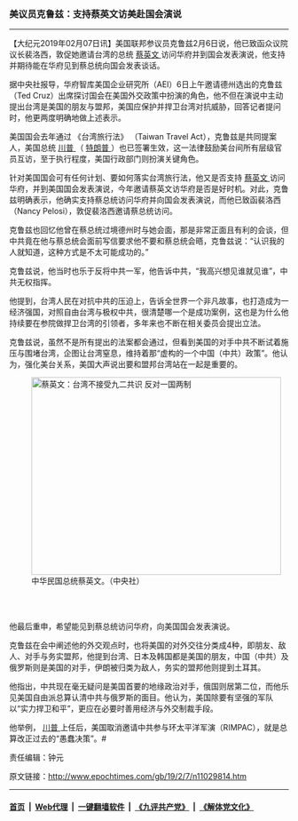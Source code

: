 ### 美议员克鲁兹：支持蔡英文访美赴国会演说
------------------------

<p>
 【大纪元2019年02月07日讯】美国联邦参议员克鲁兹2月6日说，他已致函众议院议长裴洛西，敦促她邀请台湾的总统
 <a href="http://www.epochtimes.com/gb/tag/%E8%94%A1%E8%8B%B1%E6%96%87.html">
  蔡英文
 </a>
 访问华府并到国会发表演说，他支持并期待能在华府见到蔡总统向国会发表谈话。
</p>
<p>
 据中央社报导，华府智库美国企业研究所（AEI）6日上午邀请德州选出的克鲁兹（Ted Cruz）出席探讨国会在美国外交政策中扮演的角色，他不但在演说中主动提出台湾是美国的朋友与盟邦，美国应保护并捍卫台湾对抗威胁，回答记者提问时，他更两度明确地做上述表示。
</p>
<p>
 美国国会去年通过
 <span class="st">
  《台湾旅行法》
 </span>
 （Taiwan Travel Act），克鲁兹是共同提案人，美国总统
 <a href="http://www.epochtimes.com/gb/tag/%E5%B7%9D%E6%99%AE.html">
  川普
 </a>
 （
 <a href="http://www.epochtimes.com/gb/tag/%E7%89%B9%E6%9C%97%E6%99%AE.html">
  特朗普
 </a>
 ）也已签署生效，这一法律鼓励美台间所有层级官员互访，至于执行程度，美国行政部门则扮演关键角色。
</p>
<p>
 针对美国国会可有任何计划、要如何落实台湾旅行法，他又是否支持
 <a href="http://www.epochtimes.com/gb/tag/%E8%94%A1%E8%8B%B1%E6%96%87.html">
  蔡英文
 </a>
 访问华府，并到美国国会发表演说，今年邀请蔡英文访华府是否是好时机。对此，克鲁兹明确表示，他确实支持蔡总统访问华府并向国会发表演说，而他已致函裴洛西（Nancy Pelosi），敦促裴洛西邀请蔡总统访问。
</p>
<p>
 克鲁兹也回忆他曾在蔡总统过境德州时与她会面，那是非常正面且有利的会谈，但中共竟在他与蔡总统会面前写信要求他不要和蔡总统会晤，克鲁兹说：“认识我的人就知道，这种方式是不太可能成功的。”
</p>
<p>
 克鲁兹说，他当时也乐于反将中共一军，他告诉中共，“我高兴想见谁就见谁”，中共无权指挥。
</p>
<p>
 他提到，台湾人民在对抗中共的压迫上，告诉全世界一个非凡故事，也打造成为一经济强国，对照自由台湾与极权中共，很清楚哪一个是成功案例，这也是为什么他持续要在参院做捍卫台湾的引领者，多年来也不断在相关委员会提出立法。
</p>
<p>
 克鲁兹说，虽然不是所有提出的法案都会通过，但看到美国的对手中共不断试着施压与围堵台湾，企图让台湾窒息，维持着那“虚构的一个中国（中共）政策”。他认为，强化美台关系，美国大声说出要和盟邦台湾站在一起是重要的。
</p>
<figure class="wp-caption aligncenter" id="attachment_11029820" style="width: 450px">
 <a href="http://i.epochtimes.com/assets/uploads/2019/02/1901020314492378.jpg">
  <img alt="蔡英文：台湾不接受九二共识 反对一国两制" class="wp-image-11029820 size-medium" height="356" src="http://i.epochtimes.com/assets/uploads/2019/02/1901020314492378-450x356.jpg" title="蔡英文：台湾不接受九二共识 反对一国两制" width="450"/>
 </a>
 <br/><figcaption class="wp-caption-text">
  中华民国总统蔡英文。（中央社）
 </figcaption><br/>
</figure><br/>
<p>
 他最后重申，希望能见到蔡总统访问华府，向美国国会发表演说。
</p>
<p>
 克鲁兹在会中阐述他的外交观点时，也将美国的对外交往分类成4种，即朋友、敌人、对手与务实盟邦，他提到台湾、日本及韩国都是美国的朋友，中国（中共）及俄罗斯则是美国的对手，伊朗被归类为敌人，务实的盟邦他则提到土耳其。
</p>
<p>
 他指出，中共现在毫无疑问是美国首要的地缘政治对手，俄国则居第二位，而他乐见美国自由派总算认清中共与俄罗斯的面目。他认为，美国除要有坚强的军队以“实力捍卫和平”，更应在必要时善用经济与外交制裁手段。
</p>
<p>
 他举例，
 <a href="http://www.epochtimes.com/gb/tag/%E5%B7%9D%E6%99%AE.html">
  川普
 </a>
 上任后，美国取消邀请中共参与环太平洋军演（RIMPAC），就是总算改正过去的“愚蠢决策”。#
</p>
<p>
 责任编辑：钟元
</p>

原文链接：http://www.epochtimes.com/gb/19/2/7/n11029814.htm


------------------------
#### [首页](https://github.com/gfw-breaker/banned-news/blob/master/README.md) &nbsp;|&nbsp; [Web代理](https://github.com/labour-camp/helloworld) &nbsp;|&nbsp; [一键翻墙软件](https://github.com/gfw-breaker/nogfw/blob/master/README.md) &nbsp;|&nbsp; [《九评共产党》](https://github.com/gfw-breaker/9ping.md/blob/master/README.md#九评之一评共产党是什么) &nbsp;|&nbsp; [《解体党文化》](https://github.com/gfw-breaker/jtdwh.md/blob/master/README.md#绪论)

